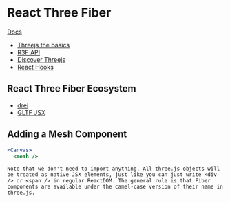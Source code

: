 # React Three Fiber

[Docs](https://docs.pmnd.rs/react-three-fiber/getting-started/introduction)

- [Threejs the basics](https://threejs.org/docs/index.html#manual/en/introduction/Creating-a-scene)
- [R3F API](https://docs.pmnd.rs/react-three-fiber)
- [Discover Threejs](https://discoverthreejs.com/)
- [React Hooks](https://react.dev/reference/react)

## React Three Fiber Ecosystem

- [drei](https://github.com/pmndrs/drei)
- [GLTF JSX](https://github.com/pmndrs/gltfjsx)

## Adding a Mesh Component

```jsx
<Canvas>
  <mesh />
```

`Note that we don't need to import anything, All three.js objects will be treated as native JSX elements, just like you can just write <div /> or <span /> in regular ReactDOM. The general rule is that Fiber components are available under the camel-case version of their name in three.js.`
